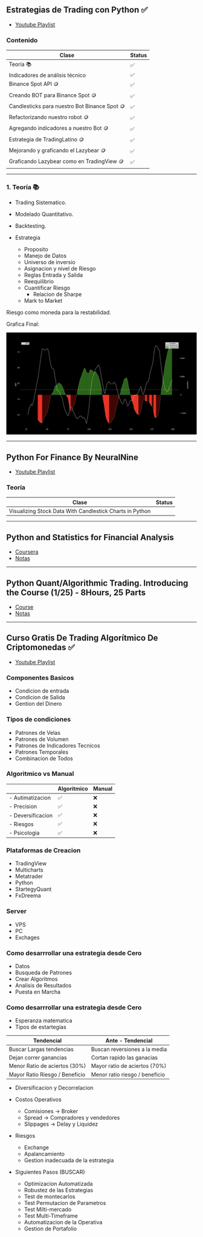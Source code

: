 ## Estrategias de Trading con Python ✅

- [Youtube Playlist](https://www.youtube.com/playlist?list=PLYlZyIXUXErFnQN9ZJ_UAmV84DiXHFd1Z)

### Contenido

| Clase                                         | Status |
| --------------------------------------------- | ------ |
| Teoría 📚                                     | ✅     |
| Indicadores de análisis técnico               | ✅     |
| Binance Spot API 🪙                           | ✅     |
| Creando BOT para Binance Spot 🪙              | ✅     |
| Candlesticks para nuestro Bot Binance Spot 🪙 | ✅     |
| Refactorizando nuestro robot 🪙               | ✅     |
| Agregando indicadores a nuestro Bot 🪙        | ✅     |
| Estrategia de TradingLatino 🪙                | ✅     |
| Mejorando y graficando el Lazybear 🪙         | ✅     |
| Graficando Lazybear como en TradingView 🪙    | ✅     |

---

### 1. Teoría 📚

- Trading Sistematico.
- Modelado Quantitativo.
- Backtesting.

- Estrategia
  - Proposito
  - Manejo de Datos
  - Universo de inversio
  - Asignacion y nivel de Riesgo
  - Reglas Entrada y Salida
  - Reequilibrio
  - Cuantificar Riesgo
    - Relacion de Sharpe
  - Mark to Market

Riesgo como moneda para la restabilidad.

Grafica Final:

![image](../images/TradingViewDemos.png)

---

## Python For Finance By NeuralNine

- [Youtube Playlist](https://www.youtube.com/playlist?list=PL7yh-TELLS1HJzPsb6Xjdse2zbyQ-ocDH)

### Teoría

| Clase                                                    | Status |
| -------------------------------------------------------- | ------ |
| Visualizing Stock Data With Candlestick Charts in Python |        |

---

## Python and Statistics for Financial Analysis

- [Coursera](https://www.coursera.org/learn/python-statistics-financial-analysis)
- [Notas](./PythonStatisticsforFinancial.md)

---

## Python Quant/Algorithmic Trading. Introducing the Course (1/25) - 8Hours, 25 Parts

- [Course](https://www.youtube.com/playlist?list=PLs6THB5KHWo2k0OdWXbu_pB_0n2KzpGC1)
- [Notas](./PythonQuantAlgorithmicTrading.md)

---

## Curso Gratis De Trading Algorítmico De Criptomonedas ✅

- [Youtube Playlist](https://www.youtube.com/watch?v=SiXWX0WsNS8)

### Componentes Basicos

- Condicion de entrada
- Condicion de Salida
- Gention del Dinero

### Tipos de condiciones

- Patrones de Velas
- Patrones de Volumen
- Patrones de Indicadores Tecnicos
- Patrones Temporales
- Combinacion de Todos

### Algoritmico vs Manual

|                   | Algoritmico | Manual |
| ----------------- | ----------- | ------ |
| - Autimatizacion  | ✅          | ❌     |
| - Precision       | ✅          | ❌     |
| - Deversificacion | ✅          | ❌     |
| - Riesgos         | ✅          | ❌     |
| - Psicologia      | ✅          | ❌     |

### Plataformas de Creacion

- TradingView
- Multicharts
- Metatrader
- Python
- StartegyQuant
- FxDreema

### Server

- VPS
- PC
- Exchages

### Como desarrrollar una estrategia desde Cero

- Datos
- Busqueda de Patrones
- Crear Algoritmos
- Analisis de Resultados
- Puesta en Marcha

### Como desarrrollar una estrategia desde Cero

- Esperanza matematica
- Tipos de estartegias

| Tendencial                     | Ante - Tendencial              |
| ------------------------------ | ------------------------------ |
| Buscar Largas tendencias       | Buscan reversiones a la media  |
| Dejan correr ganancias         | Cortan rapido las ganacias     |
| Menor Ratio de aciertos (30%)  | Mayor ratio de aciertos (70%)  |
| Mayor Ratio Riesgo / Beneficio | Menor ratio riesgo / beneficio |

- Diversificacion y Decorrelacion
- Costos Operativos

  - Comisiones &rarr; Broker
  - Spread &rarr; Compradores y vendedores
  - Slippages &rarr; Delay y Liquidez

- Riesgos

  - Exchange
  - Apalancamiento
  - Gestion inadecuada de la estrategia

- Siguientes Pasos (BUSCAR)

  - Optimizacion Automatizada
  - Robustez de las Estrategias
  - Test de montecarlos
  - Test Permutacion de Parametros
  - Test Milti-mercado
  - Test Multi-Timeframe
  - Automatizacion de la Operativa
  - Gestion de Portafolio
